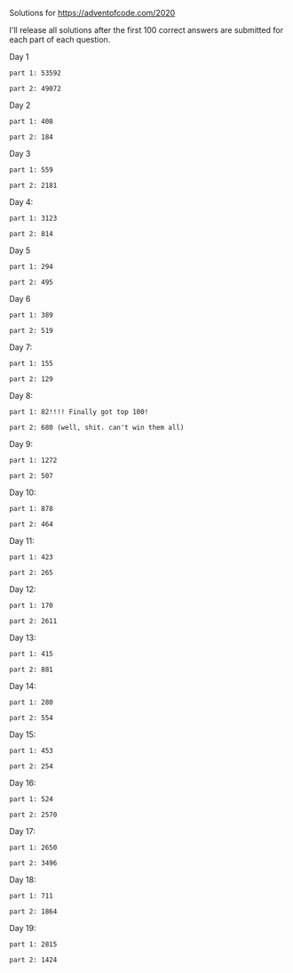Solutions for https://adventofcode.com/2020

I'll release all solutions after the first 100 correct answers are submitted for each part of each question.

Day 1

    part 1: 53592

    part 2: 49072


Day 2

    part 1: 408

    part 2: 184


Day 3

    part 1: 559

    part 2: 2181


Day 4:

    part 1: 3123

    part 2: 814


Day 5

    part 1: 294

    part 2: 495


Day 6

    part 1: 389

    part 2: 519


Day 7:

    part 1: 155

    part 2: 129


Day 8:

    part 1: 82!!!! Finally got top 100!

    part 2: 680 (well, shit. can't win them all)


Day 9:

    part 1: 1272

    part 2: 507

Day 10:

    part 1: 878

    part 2: 464

Day 11:

    part 1: 423

    part 2: 265

Day 12:

    part 1: 170

    part 2: 2611

Day 13:

    part 1: 415

    part 2: 881

Day 14:

    part 1: 280

    part 2: 554

Day 15:

    part 1: 453

    part 2: 254

Day 16:
    
    part 1: 524
    
    part 2: 2570

Day 17:

    part 1: 2650

    part 2: 3496

Day 18:

    part 1: 711

    part 2: 1864

Day 19:

    part 1: 2815

    part 2: 1424
